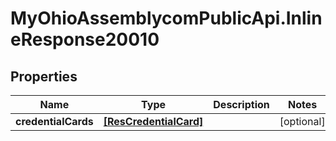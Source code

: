 # MyOhioAssemblycomPublicApi.InlineResponse20010

## Properties
Name | Type | Description | Notes
------------ | ------------- | ------------- | -------------
**credentialCards** | [**[ResCredentialCard]**](ResCredentialCard.md) |  | [optional] 
